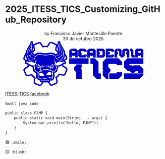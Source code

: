 # 2025_ITESS_TICS_Customizing_GitHub_Repository
<div style="text-align: center;">by Francisco Javier Montecillo Puente</div>
<div style="text-align: center;">30 de octubre 2025</div>

<div style="text-align: center;">
	<img src="itess-logos/academia_tics_blue.png" alt="itess-tics-logo" title="itess-tics-logo" />
</div>

[ITESS-TICS facebook](https://www.facebook.com/IngenieriaTicsTecNM)


``Small java code``

	public class FJMP {
		public static void main(String ... args) {
			System.out.println("Hello, FJMP");
		}
	}


:smile: `:smile:`

:blush: `:blush:`  